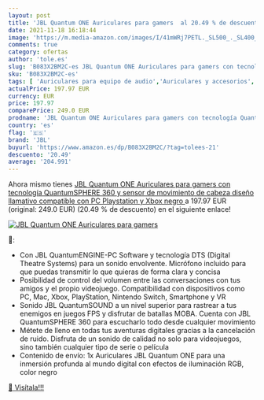 ```yaml
---
layout: post
title: 'JBL Quantum ONE Auriculares para gamers  al 20.49 % de descuento'
date: 2021-11-18 16:18:44
image: 'https://m.media-amazon.com/images/I/41mWRj7PETL._SL500_._SL400_.jpg'
comments: true
category: ofertas
author: 'tole.es'
slug: 'B083X2BM2C-es JBL Quantum ONE Auriculares para gamers con tecnología...'
sku: 'B083X2BM2C-es'
tags: [ 'Auriculares para equipo de audio','Auriculares y accesorios','Electrónica','jbl','playstation','xbox', ]
actualPrice: 197.97 EUR
currency: EUR
price: 197.97
comparePrice: 249.0 EUR
prodname: 'JBL Quantum ONE Auriculares para gamers con tecnología QuantumSPHERE 360 y sensor de movimiento de cabeza  diseño llamativo  compatible con PC  Playstation y Xbox  negro '
country: 'es'
flag: '🇪🇸'
brand: 'JBL'
buyurl: 'https://www.amazon.es/dp/B083X2BM2C/?tag=tolees-21'
descuento: '20.49'
average: '204.991'
---
```


Ahora mismo tienes [JBL Quantum ONE Auriculares para gamers con tecnología QuantumSPHERE 360 y sensor de movimiento de cabeza  diseño llamativo  compatible con PC  Playstation y Xbox  negro ](https://www.amazon.es/dp/B083X2BM2C/?tag=tolees-21) a 197.97 EUR (original: 249.0 EUR) (20.49 %  de descuento) en el siguiente enlace!

[![JBL Quantum ONE Auriculares para gamers ](https://m.media-amazon.com/images/I/41mWRj7PETL._SL500_._SL400_.jpg)](https://www.amazon.es/dp/B083X2BM2C/?tag=tolees-21)

🔎:

- Con JBL QuantumENGINE-PC Software y tecnología DTS (Digital Theatre Systems) para un sonido envolvente. Micrófono incluido para que puedas transmitir lo que quieras de forma clara y concisa
- Posibilidad de control del volumen entre las conversaciones con tus amigos y el propio videojuego. Compatibilidad con dispositivos como PC, Mac, Xbox, PlayStation, Nintendo Switch, Smartphone y VR
- Sonido JBL QuantumSOUND a un nivel superior para rastrear a tus enemigos en juegos FPS y disfrutar de batallas MOBA. Cuenta con JBL QuantumSPHERE 360 para escucharlo todo desde cualquier movimiento
- Métete de lleno en todas tus aventuras digitales gracias a la cancelación de ruido. Disfruta de un sonido de calidad no solo para videojuegos, sino también cualquier tipo de serie o película
- Contenido de envío: 1x Auriculares JBL Quantum ONE para una inmersión profunda al mundo digital con efectos de iluminación RGB, color negro

[🛒 Visítala!!!](https://www.amazon.es/dp/B083X2BM2C/?tag=tolees-21)
